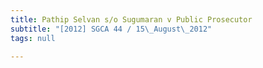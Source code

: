 ```yaml
---
title: Pathip Selvan s/o Sugumaran v Public Prosecutor
subtitle: "[2012] SGCA 44 / 15\_August\_2012"
tags: null

---
```


